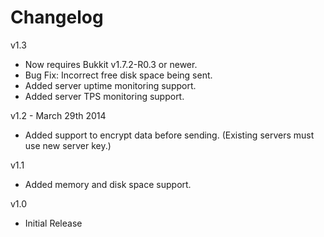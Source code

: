 Changelog
==========
v1.3
* Now requires Bukkit v1.7.2-R0.3 or newer.
* Bug Fix: Incorrect free disk space being sent.
* Added server uptime monitoring support.
* Added server TPS monitoring support.

v1.2 - March 29th 2014
* Added support to encrypt data before sending. (Existing servers must use new server key.)

v1.1
* Added memory and disk space support.

v1.0
* Initial Release